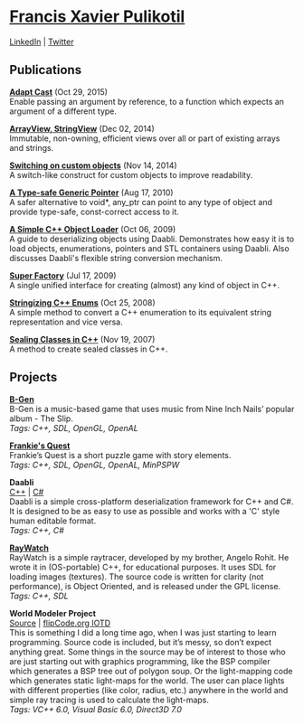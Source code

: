 # [Francis Xavier Pulikotil](https://francisxavier.github.io/)

[LinkedIn](https://www.linkedin.com/in/francisxavierjp/) \| [Twitter](https://twitter.com/francisxavierjp)  

## Publications

[**Adapt Cast**](https://www.codeproject.com/Tips/1042460/Adapt-Cast) (Oct 29, 2015)  
Enable passing an argument by reference, to a function which expects an argument of a different type.  

[**ArrayView, StringView**](https://www.codeproject.com/Articles/848746/ArrayView-StringView) (Dec 02, 2014)  
Immutable, non-owning, efficient views over all or part of existing arrays and strings.  

[**Switching on custom objects**](https://www.codeproject.com/Tips/842266/Switch-custom-object) (Nov 14, 2014)  
A switch-like construct for custom objects to improve readability.  

[**A Type-safe Generic Pointer**](https://www.codeproject.com/Articles/159454/A-Type-safe-Generic-Pointer) (Aug 17, 2010)  
A safer alternative to void*, any_ptr can point to any type of object and provide type-safe, const-correct access to it.  

[**A Simple C++ Object Loader**](https://sourceforge.net/p/daabli/code/HEAD/tree/trunk/Docs/Guide%20I.pdf?format=raw) (Oct 06, 2009)  
A guide to deserializing objects using Daabli. Demonstrates how easy it is to load objects, enumerations, pointers and STL containers using Daabli. Also discusses Daabli's flexible string conversion mechanism.  

[**Super Factory**](https://www.codeproject.com/Articles/254722/Super-Factory) (Jul 17, 2009)  
A single unified interface for creating (almost) any kind of object in C++.  

[**Stringizing C++ Enums**](https://www.codeproject.com/Articles/42035/Enum-to-String-and-Vice-Versa-in-C) (Oct 25, 2008)  
A simple method to convert a C++ enumeration to its equivalent string representation and vice versa.  

[**Sealing Classes in C++**](https://www.codeproject.com/Articles/42021/Sealing-Classes-in-C) (Nov 19, 2007)  
A method to create sealed classes in C++.  

## Projects

[**B-Gen**](http://bgengame.blogspot.com/)  
B-Gen is a music-based game that uses music from Nine Inch Nails’ popular album - The Slip.  
_Tags: C++, SDL, OpenGL, OpenAL_  

[**Frankie's Quest**](http://frankiesquest.blogspot.com/)  
Frankie’s Quest is a short puzzle game with story elements.  
_Tags: C++, SDL, OpenGL, OpenAL, MinPSPW_  

**Daabli**  
[C++](http://daabli.sourceforge.net/) \| [C#](http://daabli.codeplex.com/)  
Daabli is a simple cross-platform deserialization framework for C++ and C#. It is designed to be as easy to use as possible and works with a 'C' style human editable format.  
_Tags: C++, C#_  

[**RayWatch**](http://sourceforge.net/projects/raywatch/)  
RayWatch is a simple raytracer, developed by my brother, Angelo Rohit. He wrote it in (OS-portable) C++, for educational purposes. It uses SDL for loading images (textures). The source code is written for clarity (not performance), is Object Oriented, and is released under the GPL license.  
_Tags: C++, SDL_  

**World Modeler Project**  
[Source](downloads/wmp_source.zip) \| [flipCode.org IOTD](http://www.flipcode.com/archives/09-25-2003.shtml)  
This is something I did a long time ago, when I was just starting to learn programming. Source code is included, but it’s messy, so don’t expect anything great. Some things in the source may be of interest to those who are just starting out with graphics programming, like the BSP compiler which generates a BSP tree out of polygon soup. Or the light-mapping code which generates static light-maps for the world. The user can place lights with different properties (like color, radius, etc.) anywhere in the world and simple ray tracing is used to calculate the light-maps.  
_Tags: VC++ 6.0, Visual Basic 6.0, Direct3D 7.0_  
